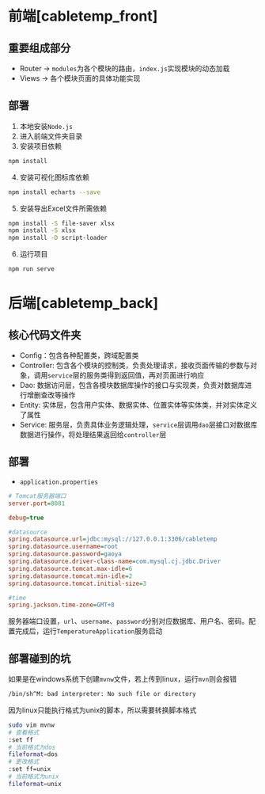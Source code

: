 # 前端[cabletemp_front]

## 重要组成部分

- Router -> `modules`为各个模块的路由，`index.js`实现模块的动态加载
- Views -> 各个模块页面的具体功能实现

## 部署

1. 本地安装`Node.js`
2. 进入前端文件夹目录
3. 安装项目依赖

```bash
npm install
```

4. 安装可视化图标库依赖

```bash
npm install echarts --save
```

5. 安装导出Excel文件所需依赖

```bash
npm install -S file-saver xlsx
npm install -S xlsx
npm install -D script-loader
```

6. 运行项目

```bash
npm run serve
```

# 后端[cabletemp_back]

## 核心代码文件夹

- Config：包含各种配置类，跨域配置类
- Controller: 包含各个模块的控制类，负责处理请求，接收页面传输的参数与对象，调用`service`层的服务类得到返回值，再对页面进行响应
- Dao: 数据访问层，包含各模块数据库操作的接口与实现类，负责对数据库进行增删查改等操作
- Entity: 实体层，包含用户实体、数据实体、位置实体等实体类，并对实体定义了属性
- Service: 服务层，负责具体业务逻辑处理，`service`层调用`dao`层接口对数据库数据进行操作，将处理结果返回给`controller`层

## 部署

- `application.properties`

```ini
# Tomcat服务器端口
server.port=8081

debug=true

#datasource
spring.datasource.url=jdbc:mysql://127.0.0.1:3306/cabletemp
spring.datasource.username=root
spring.datasource.password=gaoya
spring.datasource.driver-class-name=com.mysql.cj.jdbc.Driver
spring.datasource.tomcat.max-idle=6
spring.datasource.tomcat.min-idle=2
spring.datasource.tomcat.initial-size=3

#time
spring.jackson.time-zone=GMT+8
```

服务器端口设置，`url`、`username`、`password`分别对应数据库、用户名、密码。配置完成后，运行`TemperatureApplication`服务启动

## 部署碰到的坑

如果是在windows系统下创建`mvnw`文件，若上传到linux，运行`mvn`则会报错

```bash
/bin/sh^M: bad interpreter: No such file or directory
```

因为linux只能执行格式为unix的脚本，所以需要转换脚本格式

```bash
sudo vim mvnw
# 查看格式
:set ff
# 当前格式为dos
fileformat=dos
# 更改格式
:set ff=unix
# 当前格式为unix
fileformat=unix
```


